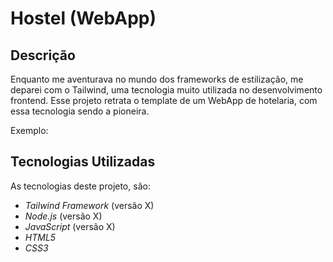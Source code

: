 # Hostel (WebApp)

## Descrição

Enquanto me aventurava no mundo dos frameworks de estilização, me deparei com o Tailwind, uma tecnologia muito utilizada no desenvolvimento frontend. Esse projeto retrata o template de um WebApp de hotelaria, com essa tecnologia sendo a pioneira.

Exemplo:

## Tecnologias Utilizadas

As tecnologias deste projeto, são:

- *Tailwind Framework* (versão X)
- *Node.js* (versão X)
- *JavaScript* (versão X)
- *HTML5*
- *CSS3*
